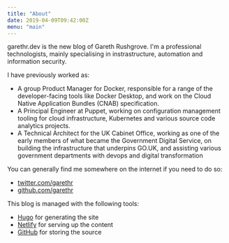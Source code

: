 ```yaml
---
title: "About"
date: 2019-04-09T09:42:00Z
menu: "main"
---
```


garethr.dev is the new blog of Gareth Rushgrove. I'm a professional technologists, mainly
specialising in instrastructure, automation and information security.

I have previously worked as:

* A group Product Manager for Docker, responsible for a range of the developer-facing tools
  like Docker Desktop, and work on the Cloud Native Application Bundles (CNAB) specification.
* A Principal Engineer at Puppet, working on configuration management tooling for cloud
  infrastructure, Kubernetes and various source code analytics projects.
* A Technical Architect for the UK Cabinet Office, working as one of the early members of 
  what became the Government Digital Service, on building the infrastructure that underpins
  GO.UK, and assisting various government departments with devops and digital transformation

You can generally find me somewhere on the internet if you need to do so:

* [twitter.com/garethr](https://twitter.com/garethr)
* [github.com/garethr](https://github.com/garethr)

This blog is managed with the following tools:

* [Hugo](https://gohugo.io/) for generating the site
* [Netlify](https://www.netlify.com/) for serving up the content
* [GitHub](https://github.com/garethr/garethr.dev) for storing the source
